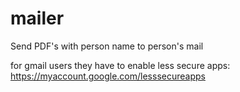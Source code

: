 # mailer
Send PDF's with person name to person's mail


for gmail users they have to enable less secure apps:
  https://myaccount.google.com/lesssecureapps
